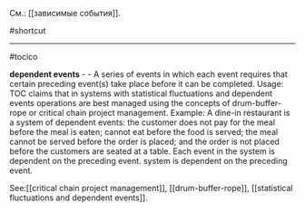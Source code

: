 См.: [[зависимые события]].

#shortcut




<hr/>

#tocico

<b>dependent events</b> - - A series of events in which each event requires that certain preceding event(s) take place before it can be completed. 
Usage: TOC claims that in systems with statistical fluctuations and dependent events operations are best managed using the concepts of drum-buffer-rope or critical chain project management. Example: A dine-in restaurant is a system of dependent events: the customer does not pay for the meal before the meal is eaten; cannot eat before the food is served; the meal cannot be served before the order is placed; and the order is not placed before the customers are seated at a table. Each event in the system is dependent on the preceding event. system is dependent on the preceding event. 



See:[[critical chain project management]], [[drum-buffer-rope]], [[statistical fluctuations and dependent events]].
